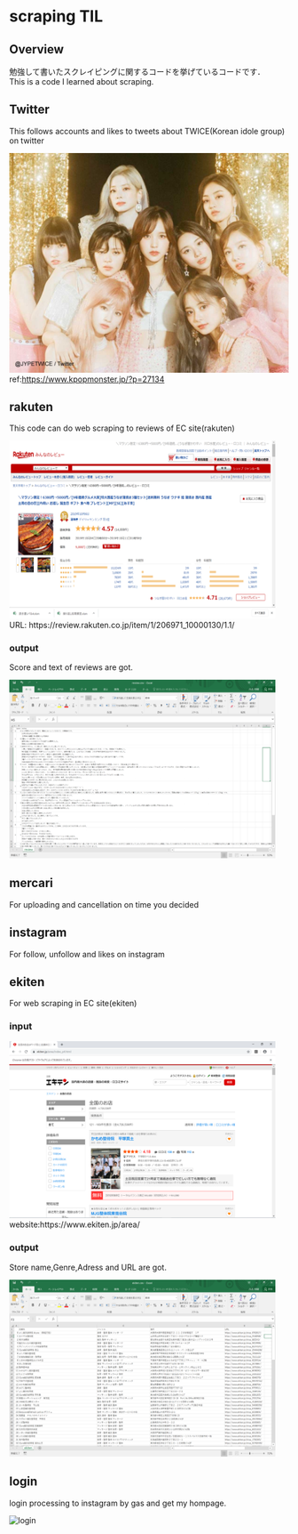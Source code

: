 # scraping TIL
## Overview
勉強して書いたスクレイピングに関するコードを挙げているコードです．  
This is a code I learned about scraping.  

## Twitter  
This follows accounts and likes to tweets about TWICE(Korean idole group) on twitter   
  
![TWICE](path/to/twfs1.jpg)  
ref:https://www.kpopmonster.jp/?p=27134

## rakuten
This code can do web scraping to reviews of EC site(rakuten)  
  
<img src="path/to/rakuten2.png" width="480px">  
URL: https://review.rakuten.co.jp/item/1/206971_10000130/1.1/  

### output
Score and text of reviews are got.  
  
<img src="path/to/rakuten.png" width="480px">  

## mercari
For uploading and cancellation on time you decided 

## instagram
For follow, unfollow and likes on instagram

## ekiten
For web scraping in EC site(ekiten)  
### input  
<img src="path/to/ekiten2.png" width="480px">  
website:https://www.ekiten.jp/area/  

### output
Store name,Genre,Adress and URL are got.  
  
<img src="path/to/ekiten.png" width="480px">  

## login
login processing to instagram by gas and get my hompage.

![login](https://user-images.githubusercontent.com/52119206/69416297-a46bcc80-0d59-11ea-9f3c-908a1d0df96e.png)

